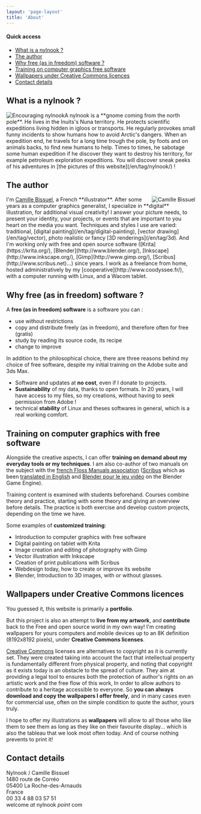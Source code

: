 ```yaml
---
layout: 'page-layout'
title: 'About'
---
```


#### Quick access
- [What is a nylnook ?](#nylnook)
- [The author](#author)
- [Why free (as in freedom) software ?](#free-software)
- [Training on computer graphics free software](#training)
- [Wallpapers under Creative Commons licences](#wallpapers)
- [Contact details](#contact-details)

<a name="nylnook"></a>
## What is a nylnook ?
<img style="float:left; max-width:50%" src="/website-img/nylnook-mood-2.png" alt="Encouraging nylnook" />
A nylnook is a **gnome coming from the north pole**. He lives in the Inuits's Nuna territory. He protects scientific expeditions living hidden in igloos or transports. He regularly provokes small funny incidents to show humans how to avoid Arctic's dangers.  
When an expedition end, he travels for a long time trough the pole, by foots and on animals backs, to find new humans to help.  
Times to times, he sabotage some human expedition if he discover they want to destroy his territory, for example petroleum exploration expeditions.  
You will discover sneak peeks of his adventures in [the pictures of this website](/en/tag/nylnook/) !

<a name="author"></a>
## The author
<img style="float:right; max-width:50%" src="/website-img/camille-bissuel.jpg" alt="Camille Bissuel">
I'm <a href="https://plus.google.com/+CamilleBissuel/about" rel="author">Camille Bissuel</a>, a French **illustrator**. After some years as a computer graphics generalist, I specialize in **digital** illustration, for additional visual creativity!  
I answer your picture needs, to present your identity, your projects, or events that are important to you heart on the media you want.  
Techniques and styles I use are varied: traditional, [digital painting](/en/tag/digital-painting), [vector drawing](/en/tag/vector), photo realistic or fancy [3D renderings](/en/tag/3d). And I'm working only with free and open source software ([Krita](https://krita.org/), [Blender](http://www.blender.org/), [Inkscape](http://www.inkscape.org/), [Gimp](http://www.gimp.org/), [Scribus](http://www.scribus.net)...) since years.  
I work as a freelance from home, hosted administratively by my [cooperative](http://www.coodyssee.fr/), with a computer running with Linux, and a Wacom tablet.

<a name="free-software"></a>
## Why free (as in freedom) software ?

A **free (as in freedom) software** is a software you can :
- use without restrictions
- copy and distribute freely (as in freedom), and therefore often for free (gratis)
- study by reading its source code, its recipe
- change to improve

In addition to the philosophical choice, there are three reasons behind my choice of free software, despite my initial training on the Adobe suite and 3ds Max.
- Software and updates at **no cost**, even if I donate to projects.
- **Sustainability** of my data, thanks to open formats. In 20 years, I will have access to my files, so my creations, without having to seek permission from Adobe !
- technical **stability** of Linux and theses softwares in general, which is a real working comfort.

<a name="training"></a>
## Training on computer graphics with free software

Alongside the creative aspects, I can offer **training on demand about my everyday tools or my techniques**. I am also co-author of two manuals on the subject with the [french Floss Manuals association](http://fr.flossmanuals.net/) ([Scribus](http://fr.flossmanuals.net/scribus/) which as been [translated in English](http://www.flossmanuals.net/scribus-2/) and [Blender pour le jeu vidéo](http://fr.flossmanuals.net/blender-pour-le-jeu-video/) on the Blender Game Engine).

Training content is examined with students beforehand. Courses combine theory and practice, starting with some theory and giving an overview before details. The practice is both exercise and develop custom projects, depending on the time we have.

Some examples of **customized training**:
- Introduction to computer graphics with free software
- Digital painting on tablet with Krita
- Image creation and editing of photography with Gimp
- Vector illustration with Inkscape
- Creation of print publications with Scribus
- Webdesign today, how to create or improve its website
- Blender, Introduction to 3D images, with or without glasses.

<a name="wallpapers"></a>
## Wallpapers under Creative Commons licences
You guessed it, this website is primarily a **portfolio**.

But this project is also an attempt to **live from my artwork**, and **contribute** back to the Free and open source world in my own way! I'm creating wallpapers for yours computers and mobile devices up to an 8K definition (8192x8192 pixels), under **Creative Commons licenses**.  

[Creative Commons](http://creativecommons.com/) licenses are alternatives to copyright as it is currently set. They were created taking into account the fact that intellectual property is fundamentally different from physical property, and noting that copyright as it exists today is an obstacle to the spread of culture.
They aim at providing a legal tool to ensures both the protection of author's rights on an artistic work and the free flow of this work, In order to allow authors to contribute to a heritage accessible to everyone.
So **you can always download and copy the wallpapers I offer freely**, and in many cases even for commercial use, often on the simple condition to quote the author, yours truly.

I hope to offer my illustrations as **wallpapers** will allow to all those who like them to see them as long as they like on their favourite display... which is also the tableau that we look most often today. And of course nothing prevents to print it!

<a name="contact-details"></a>
## Contact details
Nylnook / Camille Bissuel  
1480 route de Corréo  
05400 La Roche-des-Arnauds  
France  
00 33 4 88 03 57 51  
welcome *at* nylnook *point* com
